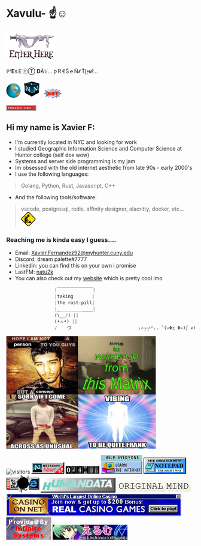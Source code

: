# Xavulu- ☝️☺️
[![enter](enterh.GIF)](https://github.com/Xavulu)

ℙʳ𝐄ѕＥⓝⓉ 𝐃Ã𝕐... קＲ€ŜｅŇ𝓽 ŤĮϻ𝓔... 

![spinning earth](spinningearth.gif) ![netspin](SpinningNetscape.gif) ![hot](hot.gif)

![daytime](daytime.gif)

## Hi my name is Xavier F: 
- I'm currently located in NYC and looking for work
- I studied Geographic Information Science and Computer Science at Hunter college (self dox wow) 
- Systems and server side programming is my jam 
- Im obsessed with the old internet aesthetic from late 90s - early 2000's 
- I use the following languages: 
> Golang, Python, Rust, Javascript, C++ 
- And the following tools/software: 
> vscode, postgresql, redis, affinity designer, alacritty, docker, etc... 
![construction](underconstruction.gif)




### Reaching me is kinda easy I guess.... 
- Email: Xavier.Fernandez92@myhunter.cuny.edu 
- Discord: dream palette#7777 
- Linkedin: you can find this on your own i promise 
- LastFM: [natu2k](https://www.last.fm/user/natu2k)
- You can also check out my [website](https://xf.exef.dev/) which is pretty cool imo
```rust
                  |￣￣￣￣￣￣￣￣|
                  |taking       |
                  |the rust-pill| 
                  |_＿＿＿＿＿____| 
                  (\__/) || 
                  (•ㅅ•) || 
                  / 　 づ                         ₍˄·͈༝·͈˄*₎◞ ̑̑ (=Φܫ Φ=)∫ ฅ(＾・ω・＾ฅ)
```
[![meme](readme_xf.png)](https://github.com/Xavulu/Xavulu/blob/master/manifesto.txt)

![visitors](https://visitor-badge.laobi.icu/badge?page_id=Xavulu.xav-badge) ![netscape](Nestscape.gif) ![counter](counter.gif) 
![learn](learn.gif) ![notepad](notepad.gif) ![anti](antiie.png) ![human](humandata.gif) ![mind](mind.jpg)
![casnet](casnet1.gif)
![host](InfiniteSystemsBadge.gif) ![electronic](electronic.jpg)
